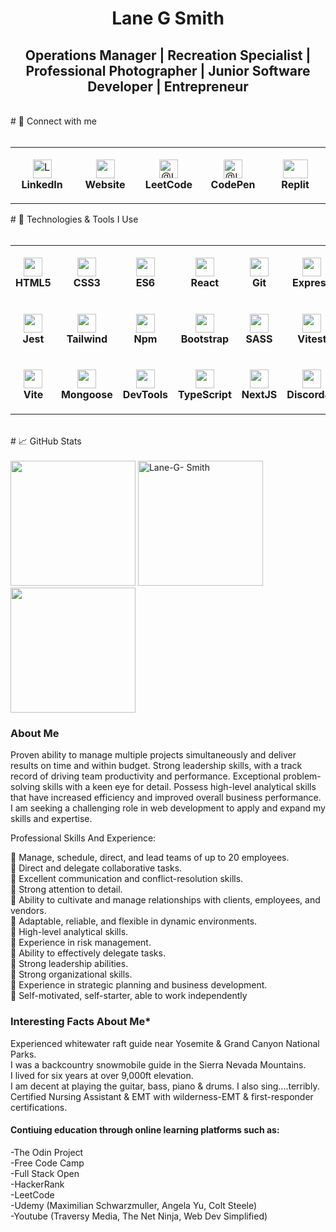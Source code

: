 <h1 align="center">Lane G Smith</h1>
<h2 align="center">Operations Manager | Recreation Specialist | Professional Photographer | Junior Software Developer | Entrepreneur</h2>
<br>
# 👋 Connect with me
<br>
<br>
<table>
  <tr>
    <td align="center" height="90" width="90">
        <a href="https://www.linkedin.com/in/lane-g-smith" ><img align="center" src="https://raw.githubusercontent.com/rahuldkjain/github-profile-readme-generator/master/src/images/icons/Social/linked-in-alt.svg" alt="Lane Smith Linkedin" height="30" width="30"/></a> 
        <br/><strong>LinkedIn</strong>
    </td>
    <td align="center" height="90" width="90">
        <a href="https://lanesmith.info/" ><img align="center" src="https://www.lanesmith.info/assets/ProfilePhoto.jpg" alt="" height="30" width="30"/></a> 
        <br/><strong>Website</strong>
    </td>
    <td align="center" height="90" width="90">
       <a href="https://leetcode.com/Lane_G_Smith"><img align="center" src="https://upload.wikimedia.org/wikipedia/commons/thumb/a/ab/LeetCode_logo_white_no_text.svg/102px-LeetCode_logo_white_no_text.svg.png?20200120234911" alt="@Lane-G-Smith" height="30" width="30" /></a> 
       <br/><strong>LeetCode</strong>
    </td>
    <td align="center" height="90" width="90">
      <a href="https://codepen.io/lane-g-smith" ><img align="center" src="https://www.vectorlogo.zone/logos/codepen/codepen-tile.svg" alt="@Lane-G-Smith" height="30" width="30" /></a> 
        <br/><strong>CodePen</strong>
    </td>
    <td align="center" height="90" width="90">
        <a href="https://replit.com/@Lane-G-Smith" ><img align="center" src="https://upload.wikimedia.org/wikipedia/commons/thumb/7/78/New_Replit_Logo.svg/2048px-New_Replit_Logo.svg.png" height="30" width="40" /></a>
        <br/><strong>Replit</strong>
    </td>
  </tr>
</table>
# 🔧 Technologies & Tools I Use
<br>
<br>
<table >
  <tr>
    <td align="center" height="90" width="90">
      <img background-color="#fff"
        src="https://cdn.jsdelivr.net/gh/devicons/devicon/icons/html5/html5-plain.svg"
        width="30"
        height="30"
        />
        <br/><strong>HTML5</strong>
    </td>
    <td align="center" height="90" width="90">
        <img
        src="https://cdn.jsdelivr.net/gh/devicons/devicon/icons/css3/css3-plain.svg"
        width="30"
        height="30"
        />
        <br/><strong>CSS3</strong>
    </td>
    <td align="center" height="90" width="90">
        <img
        src="https://cdn.jsdelivr.net/gh/devicons/devicon/icons/javascript/javascript-plain.svg"
       width="30"
        height="30"
        />
        <br/><strong>ES6</strong>
    </td>
    <td align="center" height="90" width="90">
        <img
        src="https://cdn.jsdelivr.net/gh/devicons/devicon/icons/react/react-original.svg"
        width="30"
        height="30"
        />
        <br/><strong>React</strong>
    </td>
    <td align="center" height="90" width="90">
        <img
        src="https://cdn.jsdelivr.net/gh/devicons/devicon/icons/git/git-original.svg"
        width="30"
        height="30"
        />
        <br/><strong>Git</strong>
    </td>
        <td align="center" height="90" width="90">
        <img
        src="https://cdn.jsdelivr.net/gh/devicons/devicon/icons/express/express-original.svg"
        width="30"
        height="30"
        />
        <br/><strong>Express</strong>
    </td>
        <td align="center" height="90" width="90">
        <img
        src="https://cdn.jsdelivr.net/gh/devicons/devicon/icons/mongodb/mongodb-original.svg"
        width="30"
        height="30"
        />
        <br/><strong>MongoDB</strong>
    </td>
    <td align="center" height="90" width="90">
        <img
        src="https://upload.wikimedia.org/wikipedia/commons/d/d9/Node.js_logo.svg"
        width="30"
        height="30"
        />
        <br/><strong>Node.js</strong>
    </td>
  </tr>
  <tr>
        <td align="center" height="90" width="90">
        <img
        src="https://cdn.jsdelivr.net/gh/devicons/devicon/icons/jest/jest-plain.svg"
        width="30"
        height="30"
        />
        <br/><strong>Jest</strong>
    </td>
        <td align="center" height="90" width="90">
        <img
        src="https://tailwindcss.com/_next/static/media/tailwindcss-mark.3c5441fc7a190fb1800d4a5c7f07ba4b1345a9c8.svg"
        width="30"
        height="30"
        />
        <br/><strong>Tailwind</strong>
    </td>
            <td align="center" height="90" width="90">
        <img
        src="https://cdn.jsdelivr.net/gh/devicons/devicon/icons/npm/npm-original-wordmark.svg"
        width="30"
        height="30"
        />
        <br/><strong>Npm</strong>
    </td>
        <td align="center" height="90" width="90">
        <img
        src="https://cdn.jsdelivr.net/gh/devicons/devicon/icons/bootstrap/bootstrap-plain.svg"
       width="30"
        height="30"
        />
        <br/><strong>Bootstrap</strong>
    </td> 
    <td align="center" height="90" width="90">
        <img
        src="https://cdn.freebiesupply.com/logos/thumbs/2x/sass-1-logo.png"
        width="30"
        height="30"
        />
        <br /><strong>SASS</strong>
    </td>
    <td align="center" height="90" width="90">
        <img
        src="https://vitest.dev/logo.svg"
        width="30"
        height="30"
        />
        <br/><strong>Vitest</strong>
    </td>
    <td align="center" height="90" width="90">
        <img
        src="https://raw.githubusercontent.com/webpack/media/3e52c178e6ad2428585a2cbf5d22d6dbe0697f0f/logo/icon-square-big.svg"
        width="30"
        height="30"
        />
        <br/><strong>Webpack</strong>
    </td>
        <td align="center" height="90" width="90">
        <img
        src="https://upload.wikimedia.org/wikipedia/commons/0/02/Babel_Logo.svg"
        width="30"
        height="30"
        />
        <br/><strong>Babel</strong>
    </td>
    </tr>
  <tr>
    <td align="center" height="90" width="90">
        <img
        src="https://upload.wikimedia.org/wikipedia/commons/f/f1/Vitejs-logo.svg"
        width="30"
        height="30"
        />
        <br/><strong>Vite</strong>
    </td>
        <td align="center" height="90" width="90">
        <img
        src="https://avatars.githubusercontent.com/u/7552965?s=88&v=4"
        width="30"
        height="30"
        />
        <br/><strong>Mongoose</strong>
    </td>
        <td align="center" height="90" width="90">
        <img
        src="https://upload.wikimedia.org/wikipedia/commons/thumb/a/a5/Google_Chrome_icon_%28September_2014%29.svg/1024px-Google_Chrome_icon_%28September_2014%29.svg.png"
        width="30"
        height="30"
        />
        <br/><strong>DevTools</strong>
    </td>
        <td align="center" height="90" width="90">
        <img
        src="https://cdn.jsdelivr.net/gh/devicons/devicon/icons/typescript/typescript-plain.svg"
        width="30"
        height="30"
        />
        <br/><strong>TypeScript</strong>
    </td>
    <td align="center" height="90" width="90">
        <img     src="https://avatars.githubusercontent.com/u/14985020?s=48&v=4"
       width="30"
        height="30"
        />
        <br /><strong>NextJS</strong>
  </td>
  <td align="center" height="90" width="90">
        <img     src="https://cdn.prod.website-files.com/6257adef93867e50d84d30e2/636e0a6a49cf127bf92de1e2_icon_clyde_blurple_RGB.png"
       width="30"
        height="30"
        />
        <br /><strong>DiscordJS</strong>
  </td>
        <td align="center" height="90" width="90">
        <img
        src="https://www.svgrepo.com/show/354202/postman-icon.svg"
        width="30"
        height="30"
        />
        <br/><strong>Postman</strong>
    </td>
  </tr>  
</table>
<br>
# 📈 GitHub Stats
<br>
<br>
<div display="flex">
  <img height="200" src="https://github-readme-stats-sigma-five.vercel.app/api?username=Lane-G-Smith&show_icons=true&theme=react&&hide_border=true"/>
  <img height="200" src="https://github-readme-stats-sigma-five.vercel.app/api/top-langs?username=Lane-G-Smith&show_icons=true&&theme=react&&hide_border=true" alt="Lane-G- Smith"/>
  <img height="200" src="https://github-readme-streak-stats.herokuapp.com/?user=Lane-G-Smith&&theme=react&&hide_border=true"/>
  </div>
<h3 align="left">About Me</h3>
<p align="left">
Proven ability to manage multiple projects simultaneously and deliver results on time and within budget. Strong leadership skills, with a track record of driving team productivity and performance. Exceptional problem-solving skills with a keen eye for detail. Possess high-level analytical skills that have increased efficiency and improved overall business performance. I am seeking a challenging role in web development to apply and expand my skills and expertise.

Professional Skills And Experience:<be>

🔹 Manage, schedule, direct, and lead teams of up to 20 employees.<br>
🔹 Direct and delegate collaborative tasks.<br>
🔹 Excellent communication and conflict-resolution skills.<br>
🔹 Strong attention to detail.<br>
🔹 Ability to cultivate and manage relationships with clients, employees, and vendors.<br>
🔹 Adaptable, reliable, and flexible in dynamic environments.<br>
🔹 High-level analytical skills.<br>
🔹 Experience in risk management.<br>
🔹 Ability to effectively delegate tasks.<br>
🔹 Strong leadership abilities.<br>
🔹 Strong organizational skills.<br>
🔹 Experience in strategic planning and business development.<br>
🔹 Self-motivated, self-starter, able to work independently<br>
<h3>Interesting Facts About Me*</h3>
Experienced whitewater raft guide near Yosemite & Grand Canyon National Parks.<br>
I was a backcountry snowmobile guide in the Sierra Nevada Mountains.<br>
I lived for six years at over 9,000ft elevation.<br>
I am decent at playing the guitar, bass, piano & drums. I also sing....terribly.<br>
Certified Nursing Assistant & EMT with wilderness-EMT & first-responder certifications.<br>
<h4 align="left">Contiuing education through online learning platforms such as:</h4>
-The Odin Project<br>
-Free Code Camp<br>
-Full Stack Open<br>
-HackerRank<br>
-LeetCode<br>
-Udemy (Maximilian Schwarzmuller, Angela Yu, Colt Steele)<br>
-Youtube (Traversy Media, The Net Ninja, Web Dev Simplified)<br>
</p>
